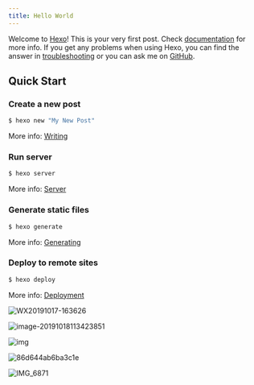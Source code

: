 ```yaml
---
title: Hello World
---
```

Welcome to [Hexo](https://hexo.io/)! This is your very first post. Check [documentation](https://hexo.io/docs/) for more info. If you get any problems when using Hexo, you can find the answer in [troubleshooting](https://hexo.io/docs/troubleshooting.html) or you can ask me on [GitHub](https://github.com/hexojs/hexo/issues).

## Quick Start

### Create a new post

``` bash
$ hexo new "My New Post"
```

More info: [Writing](https://hexo.io/docs/writing.html)

### Run server

``` bash
$ hexo server
```

More info: [Server](https://hexo.io/docs/server.html)

### Generate static files

``` bash
$ hexo generate
```

More info: [Generating](https://hexo.io/docs/generating.html)

### Deploy to remote sites

``` bash
$ hexo deploy
```

More info: [Deployment](https://hexo.io/docs/deployment.html)



![WX20191017-163626](https://tva1.sinaimg.cn/large/006y8mN6gy1g81aawkmqmj30bj0e6n6a.jpg)

![image-20191018113423851](https://tva1.sinaimg.cn/large/006y8mN6gy1g82761svjhj30cu0d4n3f.jpg)

![img](https://img3.doubanio.com/view/status/l/public/2c694277e410432.webp)

![86d644ab6ba3c1e](/Users/panda8z/Downloads/86d644ab6ba3c1e.webp)

![IMG_6871](https://tva1.sinaimg.cn/large/006y8mN6gy1g883fnyfsxj31430mk0yy.jpg)